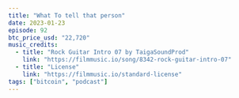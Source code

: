```yaml
---
title: "What To tell that person"
date: 2023-01-23
episode: 92
btc_price_usd: "22,720"
music_credits:
  - title: "Rock Guitar Intro 07 by TaigaSoundProd"
    link: "https://filmmusic.io/song/8342-rock-guitar-intro-07"
  - title: "License"
    link: "https://filmmusic.io/standard-license"
tags: ["bitcoin", "podcast"]
---
```

